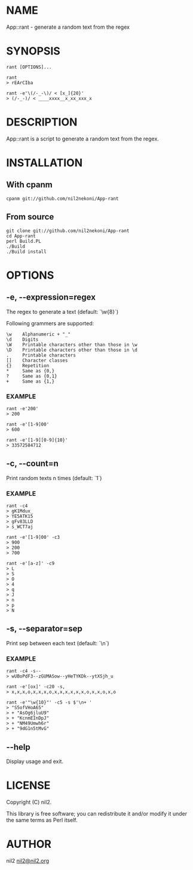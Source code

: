 # NAME

App::rant - generate a random text from the regex

# SYNOPSIS

    rant [OPTIONS]...

    rant
    > rEArCIba

    rant -e'\(/-_-\)/ < [x_]{20}'
    > (/-_-)/ < ____xxxx__x_xx_xxx_x

# DESCRIPTION

App::rant is a script to generate a random text from the regex.

# INSTALLATION

## With cpanm

    cpanm git://github.com/nil2nekoni/App-rant

## From source

    git clone git://github.com/nil2nekoni/App-rant
    cd App-rant
    perl Build.PL
    ./Build
    ./Build install

# OPTIONS

## -e, --expression=regex

The regex to generate a text (default: \`\\w{8}\`)

Following grammers are supported:

    \w    Alphanumeric + "_"
    \d    Digits
    \W    Printable characters other than those in \w
    \D    Printable characters other than those in \d
    .     Printable characters
    []    Character classes
    {}    Repetition
    *     Same as {0,}
    ?     Same as {0,1}
    +     Same as {1,}

### EXAMPLE

    rant -e'200'
    > 200

    rant -e'[1-9]00'
    > 600

    rant -e'[1-9][0-9]{10}'
    > 33572584712

## -c, --count=n

Print random texts n times (default: \`1\`)

### EXAMPLE

    rant -c4
    > gK1Mdux_
    > YE5ATK15
    > gFv83LLD
    > s_WCT7aj

    rant -e'[1-9]00' -c3
    > 900
    > 200
    > 700

    rant -e'[a-z]' -c9
    > L
    > S
    > O
    > 4
    > q
    > J
    > n
    > p
    > N

## -s, --separator=sep

Print sep between each text (default: \`\\n\`)

### EXAMPLE

    rant -c4 -s--
    > wUBoPdF3--zGUMASow--yHeTYKDk--ytXSjh_u

    rant -e'[ox]' -c20 -s,
    > x,x,x,o,x,x,x,o,x,x,x,x,x,x,o,x,x,o,x,o

    rant -e'"\w{10}"' -c5 -s $'\n+ '
    > "S5ofVHoA65"
    > + "AsOg6jluU9"
    > + "KcnmEInDpJ"
    > + "NM49Umwh6r"
    > + "9dG1n5tMvG"

## --help

Display usage and exit.

# LICENSE

Copyright (C) nil2.

This library is free software; you can redistribute it and/or modify
it under the same terms as Perl itself.

# AUTHOR

nil2 <nil2@nil2.org>
